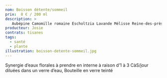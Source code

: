 ```yaml
---
nom: Boisson détente/sommeil
prix:  8 € / 200 ml
description: >
   Aubépine Camomille romaine Escholtzia Lavande Mélisse Reine-des-près Verveine
producteur: Josie
contrats: tisanes
tags: 
  - santé
  - plante
illustration: boisson-detente-sommeil.jpg
---
```


Synergie d’eaux florales à prendre en interne à raison d’1 à 3 CàS/jour diluées dans un verre d’eau, Bouteille en verre teinté